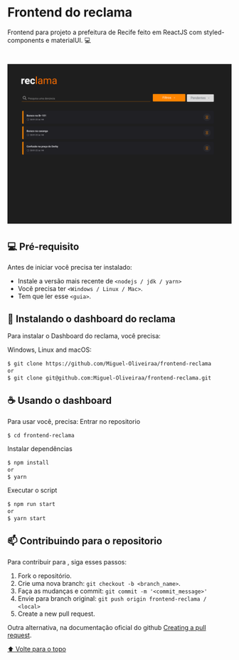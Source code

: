 # Frontend do reclama
Frontend para projeto a prefeitura de Recife feito em ReactJS com styled-components e materialUI. 💻

<h1 align='left'>
  <img src='./bannerReclame.png'></img>

</h1>

## 💻 Pré-requisito

Antes de iniciar você precisa ter instalado:
<!---Estes são apenas requisitos de exemplo. Adicionar, duplicar ou remover conforme necessário--->
* Instale a versão mais recente de `<nodejs / jdk / yarn>`
* Você precisa ter `<Windows / Linux / Mac>`.
* Tem que ler esse `<guia>`.

## 🚀 Instalando o dashboard do reclama

Para instalar o Dashboard do reclama, você precisa:

Windows, Linux and macOS:
```
$ git clone https://github.com/Miguel-Oliveiraa/frontend-reclama
or
$ git clone git@github.com:Miguel-Oliveiraa/frontend-reclama.git
```


## ☕ Usando o dashboard

Para usar você, precisa:
Entrar no repositorio
```
$ cd frontend-reclama
```
Instalar dependências
```
$ npm install
or
$ yarn
```
Executar o script
```
$ npm run start
or
$ yarn start
```

## 📫 Contribuindo para o repositorio
<!---Se o seu README for longo ou se você tiver algum processo ou etapas específicas que deseja que os contribuidores sigam, considere a criação de um arquivo CONTRIBUTING.md separado--->
Para contribuir para <frontend-reclama>, siga esses passos:

1. Fork o repositório.
2. Crie uma nova branch: `git checkout -b <branch_name>`.
3. Faça as mudanças e commit: `git commit -m '<commit_message>'`
4. Envie para branch original: `git push origin frontend-reclama / <local>`
5. Create a new pull request.

Outra alternativa, na documentação oficial do github [Creating a pull request](https://help.github.com/en/github/collaborating-with-issues-and-pull-requests/creating-a-pull-request).

[⬆ Volte para o topo](#react-native-food-app)<br>
